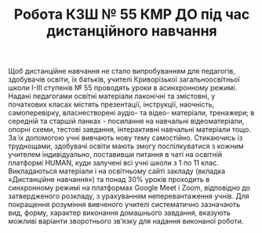 ﻿---
title: Робота КЗШ № 55 КМР ДО під час дистанційного навчання
---

Щоб дистанційне навчання не стало випробуванням для педагогів, здобувачів освіти, їх батьків, учителі Криворізької загальноосвітньої школи  І-ІІІ ступенів № 55 проводять уроки в асинхронному режимі. Надані педагогами освітні матеріали лаконічні та змістовні, у початкових класах містять презентації, інструкції, наочність, самоперевірку, власнестворені аудіо- та відео- матеріали, тренажери; в середній та старшій ланках - посилання на навчальні відеоматеріали, опорні схеми, тестові завдання, інтерактивні навчальні матеріали тощо. За їх допомогою  учні вивчають нову тему самостійно. Стикаючись із труднощами, здобувачі освіти мають змогу поспілкуватися з кожним учителем індивідуально, поставивши питання в чаті на освітній платформі HUMAN, куди залучені всі учні школи з 1 по 11 клас. Викладаються матеріали і на освітньому сайті закладу (вкладка «Дистанційне навчання») та понад 30% уроків проходить в синхронному режимі на платформах Google Мееt і Zoom, відповідно до затвердженого розкладу, з урахуванням неперевантаження учнів. Для покращення розуміння вивченого учителі систематично зазначають вид, форму, характер виконання домашнього завдання, вказують можливі варіанти зворотнього зв’язку для надання виконаної роботи. 

<slideshow></slideshow>
